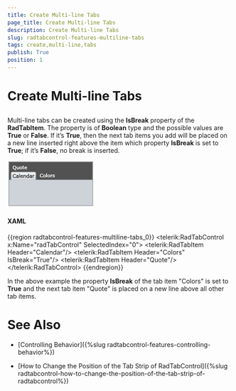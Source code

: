 ```yaml
---
title: Create Multi-line Tabs
page_title: Create Multi-line Tabs
description: Create Multi-line Tabs
slug: radtabcontrol-features-multiline-tabs
tags: create,multi-line,tabs
publish: True
position: 1
---
```


# Create Multi-line Tabs



## 

Multi-line tabs can be created using the __IsBreak__ property of the
        __RadTabItem__. The property is of __Boolean__ type and the possible values are
        __True__ or __False__. If it’s __True__, then the next tab items you
        add will be placed on a new line inserted right above the item which property __IsBreak__ is set to 
        __True__; if it’s __False__, no break is inserted.

![](images/RadTabControl_Figure_00650.png)

#### __XAML__

{{region radtabcontrol-features-multiline-tabs_0}}
	<telerik:RadTabControl x:Name="radTabControl" SelectedIndex="0">
	    <telerik:RadTabItem Header="Calendar"/>
	    <telerik:RadTabItem Header="Colors" IsBreak="True"/>
	    <telerik:RadTabItem Header="Quote"/>
	</telerik:RadTabControl>
	{{endregion}}



In the above example the property __IsBreak__ of the tab item "Colors" is set to 
        __True__ and the next tab item "Quote" is placed on a new line above all other tab items.

# See Also

 * [Controlling Behavior]({%slug radtabcontrol-features-controlling-behavior%})

 * [How to Change the Position of the Tab Strip of RadTabControl]({%slug radtabcontrol-how-to-change-the-position-of-the-tab-strip-of-radtabcontrol%})
